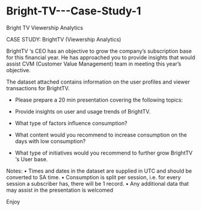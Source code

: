 # Bright-TV---Case-Study-1

Bright TV Viewership Analytics

CASE STUDY: BrightTV (Viewership Analytics)

BrightTV ‘s CEO has an objective to grow the company’s subscription base for this financial year. He has approached you to provide insights that would assist CVM (Customer Value
Management) team in meeting this year’s objective.

The dataset attached contains information on the user profiles and viewer transactions for BrightTV.

* Please prepare a 20 min presentation covering the following topics:

* Provide insights on user and usage trends of BrightTV.

* What type of factors influence consumption?

* What content would you recommend to increase consumption on the days with low consumption?

* What type of initiatives would you recommend to further grow BrightTV ‘s User base.
  
Notes:
• Times and dates in the dataset are supplied in UTC and should be converted to SA time.
• Consumption is split per session, i.e. for every session a subscriber has, there will be 1 record.
• Any additional data that may assist in the presentation is welcomed

Enjoy
